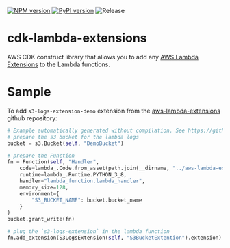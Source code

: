 [![NPM version](https://badge.fury.io/js/cdk-lambda-extensions.svg)](https://badge.fury.io/js/cdk-lambda-extensions)
[![PyPI version](https://badge.fury.io/py/cdk-lambda-extensions.svg)](https://badge.fury.io/py/cdk-spot-one)
![Release](https://github.com/pahud/cdk-lambda-extensions/workflows/Release/badge.svg)

# cdk-lambda-extensions

AWS CDK construct library that allows you to add any [AWS Lambda Extensions](https://docs.aws.amazon.com/lambda/latest/dg/using-extensions.html) to the Lambda functions.

# Sample

To add `s3-logs-extension-demo` extension from the [aws-lambda-extensions](https://github.com/aws-samples/aws-lambda-extensions) github repository:

```python
# Example automatically generated without compilation. See https://github.com/aws/jsii/issues/826
# prepare the s3 bucket for the lambda logs
bucket = s3.Bucket(self, "DemoBucket")

# prepare the Function
fn = Function(self, "Handler",
    code=lambda_.Code.from_asset(path.join(__dirname, "../aws-lambda-extensions/s3-logs-extension-demo/functionsrc")),
    runtime=lambda_.Runtime.PYTHON_3_8,
    handler="lambda_function.lambda_handler",
    memory_size=128,
    environment={
        "S3_BUCKET_NAME": bucket.bucket_name
    }
)
bucket.grant_write(fn)

# plug the `s3-logs-extension` in the lambda function
fn.add_extension(S3LogsExtension(self, "S3BucketExtention").extension)
```
